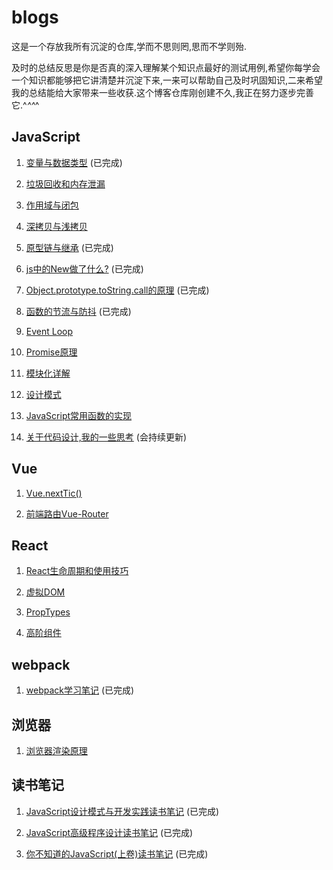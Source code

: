 # blogs
这是一个存放我所有沉淀的仓库,学而不思则罔,思而不学则殆.

及时的总结反思是你是否真的深入理解某个知识点最好的测试用例,希望你每学会一个知识都能够把它讲清楚并沉淀下来,一来可以帮助自己及时巩固知识,二来希望我的总结能给大家带来一些收获.这个博客仓库刚创建不久,我正在努力逐步完善它.^_^^_^

## JavaScript

1. [变量与数据类型](https://github.com/muzishuiji/blogs/blob/master/JavaScript/variable.md) (已完成)

2. [垃圾回收和内存泄漏]()

3. [作用域与闭包]()

5. [深拷贝与浅拷贝]()

6. [原型链与继承](https://github.com/muzishuiji/blogs/blob/master/JavaScript/prototype.md) (已完成)

7. [js中的New做了什么?](https://github.com/muzishuiji/blogs/blob/master/JavaScript/new.md) (已完成)

8. [Object.prototype.toString.call的原理](https://github.com/muzishuiji/blogs/blob/master/JavaScript/Object.prototype.toString.call.md) (已完成)

9. [函数的节流与防抖](https://github.com/muzishuiji/blogs/blob/master/JavaScript/debounce-throttle.md)  (已完成)

10. [Event Loop]()

11. [Promise原理]()

12. [模块化详解]()

13. [设计模式]()

14. [JavaScript常用函数的实现]()

15. [关于代码设计,我的一些思考](https://github.com/muzishuiji/blogs/blob/master/JavaScript/code-design.md) (会持续更新)

## Vue

1. [Vue.nextTic()](https://github.com/muzishuiji/blogs/blob/master/JavaScript/code-design.md)

2. [前端路由Vue-Router](https://juejin.im/post/5d6f729f51882571ed61e1f2)

## React

1. [React生命周期和使用技巧]()

2. [虚拟DOM]()

3. [PropTypes]()

4. [高阶组件]()


## webpack

1. [webpack学习笔记](https://github.com/muzishuiji/blogs/blob/master/webpack/webpack-study.md)  (已完成)

## 浏览器

1. [浏览器渲染原理]()


## 读书笔记

1. [JavaScript设计模式与开发实践读书笔记](https://github.com/muzishuiji/blogs/tree/master/reading-notes/javaScript-advanced-programming) (已完成)

2. [JavaScript高级程序设计读书笔记](https://github.com/muzishuiji/blogs/tree/master/reading-notes/javaScript-design-patterns-and-development-practice) (已完成)

3. [你不知道的JavaScript(上卷)读书笔记](https://github.com/muzishuiji/blogs/tree/master/reading-notes/javaScript-you-don't-know) (已完成)
